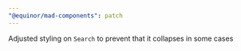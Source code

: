 ```yaml
---
"@equinor/mad-components": patch
---
```


Adjusted styling on `Search` to prevent that it collapses in some cases
